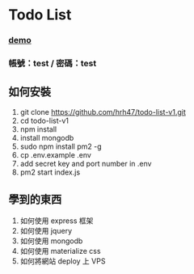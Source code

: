 # Todo List

### [demo](http://134.209.7.22:3000/) 
### 帳號：test / 密碼：test

## 如何安裝

1. git clone https://github.com/hrh47/todo-list-v1.git
2. cd todo-list-v1
3. npm install 
4. install mongodb
5. sudo npm install pm2 -g
6. cp .env.example .env
7. add secret key and port number in .env
8. pm2 start index.js

## 學到的東西

1. 如何使用 express 框架
2. 如何使用 jquery
3. 如何使用 mongodb
4. 如何使用 materialize css
5. 如何將網站 deploy 上 VPS
